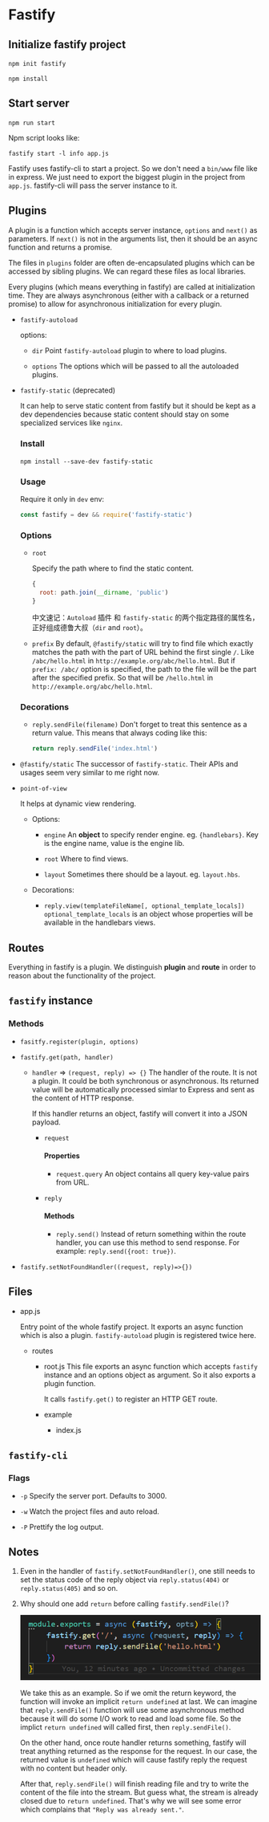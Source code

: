# Fastify

## Initialize fastify project

```
npm init fastify
```

```
npm install
```

## Start server

```
npm run start
```

Npm script looks like:

```
fastify start -l info app.js
```

Fastify uses fastify-cli to start a project. So we don't need a `bin/www` file like in express. We just need to export the biggest plugin in the project from `app.js`. fastify-cli will pass the server instance to it.


## Plugins

A plugin is a function which accepts server instance, `options` and `next()` as parameters. If `next()` is not in the arguments list, then it should be an async function and returns a promise.

The files in `plugins` folder are often de-encapsulated plugins which can be accessed by sibling plugins. We can regard these files as local libraries.

Every plugins (which means everything in fastify) are called at initialization time. They are always asynchronous (either with a callback or a returned promise) to allow for asynchronous initialization for every plugin.

- `fastify-autoload`

  options:

  - `dir`
    Point `fastify-autoload` plugin to where to load plugins.

  - `options`
    The options which will be passed to all the autoloaded plugins.

- `fastify-static` (deprecated)

  It can help to serve static content from fastify but it should be kept as a dev dependencies because static content should stay on some specialized services like `nginx`.

  ### Install
  `npm install --save-dev fastify-static`

  ### Usage

  Require it only in `dev` env:

  ```javascript
  const fastify = dev && require('fastify-static')
  ```

  ### Options

  - `root`

    Specify the path where to find the static content.

    ```javascript
    {
      root: path.join(__dirname, 'public')
    }
    ```
    中文速记：`Autoload` 插件 和 `fastify-static` 的两个指定路径的属性名，正好组成德鲁大叔（`dir` and `root`）。

  - `prefix`
    By default, `@fastify/static` will try to find file which exactly matches the path with the part of URL behind the first single `/`. Like `/abc/hello.html` in `http://example.org/abc/hello.html`. But if `prefix: /abc/` option is specified, the path to the file will be the part after the specified prefix. So that will be `/hello.html` in `http://example.org/abc/hello.html`.


  ### Decorations

  - `reply.sendFile(filename)`
    Don't forget to treat this sentence as a return value. This means that always coding like this:

    ```javascript
    return reply.sendFile('index.html')
    ```
   
- `@fastify/static`
  The successor of `fastify-static`. Their APIs and usages seem very similar to me right now.

- `point-of-view`

  It helps at dynamic view rendering.

  - Options:

    - `engine`
      An **object** to specify render engine. eg. `{handlebars}`.
      Key is the engine name, value is the engine lib.

    - `root`
      Where to find views.

    - `layout`
      Sometimes there should be a layout. eg. `layout.hbs`.

  - Decorations:

    - `reply.view(templateFileName[, optional_template_locals])`
      `optional_template_locals` is an object whose properties will be available in the handlebars views.

## Routes

Everything in fastify is a plugin. We distinguish **plugin** and **route** in order to reason about the functionality of the project.

## `fastify` instance

### Methods

- `fasitfy.register(plugin, options)`

- `fastify.get(path, handler)`

  - `handler` => `(request, reply) => {}`
    The handler of the route.
    It is not a plugin.
    It could be both synchronous or asynchronous.
    Its returned value will be automatically processed simlar to Express and sent as the content of HTTP response.

    If this handler returns an object, fastify will convert it into a JSON payload.

    - `request`

      #### Properties

      - `request.query`
      An object contains all query key-value pairs from URL.

    - `reply`

      #### Methods

      - `reply.send()`
        Instead of return something within the route handler, you can use this method to send response. For example: `reply.send({root: true})`.

- `fastify.setNotFoundHandler((request, reply)=>{})`
## Files

- app.js

  Entry point of the whole fastify project. It exports an async function which is also a plugin. `fastify-autoload` plugin is registered twice here.

  - routes

    - root.js
      This file exports an async function which accepts `fastify` instance and an options object as argument. So it also exports a plugin function.

      It calls `fastify.get()` to register an HTTP GET route.

    - example

      - index.js

## `fastify-cli`

### Flags

  - `-p`
    Specify the server port. Defaults to 3000.

  - `-w`
    Watch the project files and auto reload.

  - `-P`
    Prettify the log output.

## Notes

1. Even in the handler of `fastify.setNotFoundHandler()`, one still needs to set the status code of the reply object via `reply.status(404)` or `reply.status(405)` and so on.

2. Why should one add `return` before calling `fastify.sendFile()`?

   ![](../images/sendFileExample.png)

   We take this as an example. So if we omit the return keyword, the function will invoke an implicit `return undefined` at last. We can imagine that `reply.sendFile()` function will use some asynchronous method because it will do some I/O work to read and load some file. So the implict `return undefined` will called first, then `reply.sendFile()`.

   On the other hand, once route handler returns something, fastify will treat anything returned as the response for the request. In our case, the returned value is `undefined` which will cause fastify reply the request with no content but header only.

   After that, `reply.sendFile()` will finish reading file and try to write the content of the file into the stream. But guess what, the stream is already closed due to `return undefined`. That's why we will see some error which complains that `"Reply was already sent."`.